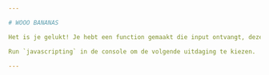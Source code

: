 ```yaml
---

# WOOO BANANAS

Het is je gelukt! Je hebt een function gemaakt die input ontvangt, deze input verwerkt, en output teruggeeft.

Run `javascripting` in de console om de volgende uitdaging te kiezen.

---
```

